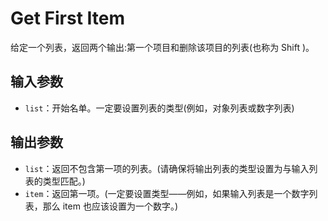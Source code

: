 # Get First Item

给定一个列表，返回两个输出:第一个项目和删除该项目的列表(也称为 Shift )。

## 输入参数

- `list`：开始名单。一定要设置列表的类型(例如，对象列表或数字列表)

## 输出参数

- `list`：返回不包含第一项的列表。(请确保将输出列表的类型设置为与输入列表的类型匹配。)
- `item`：返回第一项。(一定要设置类型——例如，如果输入列表是一个数字列表，那么 item 也应该设置为一个数字。)
